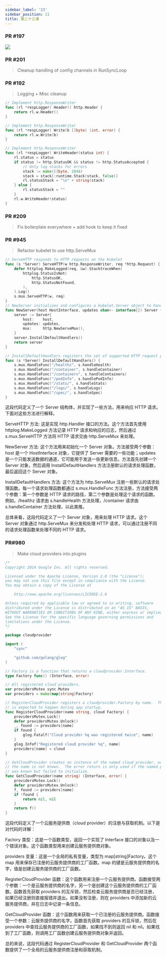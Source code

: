 ```yaml
---
sidebar_label: '23'
sidebar_position: 11
title: 第二十三课
---
```


### PR #197

![](https://raw.githubusercontent.com/mouuii/picture/master/%E6%88%AA%E5%B1%8F2023-05-09%20%E4%B8%8B%E5%8D%8810.08.34.png)

### PR #201
> Cleanup handling of config channels in RunSyncLoop

### PR #192
> Logging + Misc cleanup

```go
// Implement http.ResponseWriter
func (rl *respLogger) Header() http.Header {
	return rl.w.Header()
}

// Implement http.ResponseWriter
func (rl *respLogger) Write(b []byte) (int, error) {
	return rl.w.Write(b)
}

// Implement http.ResponseWriter
func (rl *respLogger) WriteHeader(status int) {
	rl.status = status
	if status != http.StatusOK && status != http.StatusAccepted {
		// Only log stacks for errors
		stack := make([]byte, 2048)
		stack = stack[:runtime.Stack(stack, false)]
		rl.statusStack = "\n" + string(stack)
	} else {
		rl.statusStack = ""
	}
	rl.w.WriteHeader(status)
}
```


### PR #209
> Fix boilerplate everywhere + add hook to keep it fixed


### PR #945
> Refactor kubelet to use http.ServeMux

```go
// ServeHTTP responds to HTTP requests on the Kubelet
func (s *Server) ServeHTTP(w http.ResponseWriter, req *http.Request) {
	defer httplog.MakeLogged(req, &w).StacktraceWhen(
		httplog.StatusIsNot(
			http.StatusOK,
			http.StatusNotFound,
		),
	).Log()
	s.mux.ServeHTTP(w, req)
}
// NewServer initializes and configures a kubelet.Server object to handle HTTP requests
func NewServer(host HostInterface, updates chan<- interface{}) Server {
	server := Server{
		host:    host,
		updates: updates,
		mux:     http.NewServeMux(),
	}
	server.InstallDefaultHandlers()
	return server
}

// InstallDefaultHandlers registers the set of supported HTTP request patterns with the mux
func (s *Server) InstallDefaultHandlers() {
	s.mux.HandleFunc("/healthz", s.handleHealth)
	s.mux.HandleFunc("/container", s.handleContainer)
	s.mux.HandleFunc("/containers", s.handleContainers)
	s.mux.HandleFunc("/podInfo", s.handlePodInfo)
	s.mux.HandleFunc("/stats/", s.handleStats)
	s.mux.HandleFunc("/logs/", s.handleLogs)
	s.mux.HandleFunc("/spec/", s.handleSpec)
}
```


这段代码定义了一个 Server 结构体，并实现了一些方法，用来响应 HTTP 请求。下面对这些方法进行解释。

ServeHTTP 方法: 这是实现 http.Handler 接口的方法。这个方法首先使用 httplog.MakeLogged 方法记录 HTTP 请求和响应的日志，然后通过 s.mux.ServeHTTP 方法将 HTTP 请求交由 http.ServeMux 来处理。

NewServer 方法: 这个方法用来初始化一个 Server 对象。方法接受两个参数：host 是一个 HostInterface 对象，它提供了 Server 需要的一些功能；updates 是一个只能发送数据的通道，它可能用于发送一些更新信息。方法首先创建一个 Server 对象，然后调用 InstallDefaultHandlers 方法注册默认的请求处理函数，最后返回这个 Server 对象。

InstallDefaultHandlers 方法: 这个方法为 http.ServeMux 注册一些默认的请求处理函数。每一个请求处理函数都通过 s.mux.HandleFunc 方法注册，方法接受两个参数：第一个参数是 HTTP 请求的路径，第二个参数是处理这个请求的函数。例如，/healthz 请求由 s.handleHealth 方法处理，/container 请求由 s.handleContainer 方法处理，以此类推。

总体来看，这段代码定义了一个 Server 对象，用来处理 HTTP 请求。这个 Server 对象通过 http.ServeMux 来分发和处理 HTTP 请求，可以通过注册不同的请求处理函数来处理不同的 HTTP 请求。


### PR#980
> Make cloud providers into plugins


```go
/*
Copyright 2014 Google Inc. All rights reserved.

Licensed under the Apache License, Version 2.0 (the "License");
you may not use this file except in compliance with the License.
You may obtain a copy of the License at

    http://www.apache.org/licenses/LICENSE-2.0

Unless required by applicable law or agreed to in writing, software
distributed under the License is distributed on an "AS IS" BASIS,
WITHOUT WARRANTIES OR CONDITIONS OF ANY KIND, either express or implied.
See the License for the specific language governing permissions and
limitations under the License.
*/

package cloudprovider

import (
	"sync"

	"github.com/golang/glog"
)

// Factory is a function that returns a cloudprovider.Interface.
type Factory func() (Interface, error)

// All registered cloud providers.
var providersMutex sync.Mutex
var providers = make(map[string]Factory)

// RegisterCloudProvider registers a cloudprovider.Factory by name.  This
// is expected to happen during app startup.
func RegisterCloudProvider(name string, cloud Factory) {
	providersMutex.Lock()
	defer providersMutex.Unlock()
	_, found := providers[name]
	if found {
		glog.Fatalf("Cloud provider %q was registered twice", name)
	}
	glog.Infof("Registered cloud provider %q", name)
	providers[name] = cloud
}

// GetCloudProvider creates an instance of the named cloud provider, or nil if
// the name is not known.  The error return is only used if the named provider
// was known but failed to initialize.
func GetCloudProvider(name string) (Interface, error) {
	providersMutex.Lock()
	defer providersMutex.Unlock()
	f, found := providers[name]
	if !found {
		return nil, nil
	}
	return f()
}
```


这段代码定义了一个云服务提供商（cloud provider）的注册与获取机制。以下是对代码的详解：

Factory 类型：这是一个函数类型，返回一个实现了 Interface 接口的对象以及一个错误对象。这个函数类型用来创建云服务提供商对象。

providers 变量：这是一个全局的私有变量，类型为 map[string]Factory。这个 map 用来保存已注册的云服务提供商的工厂函数。map 的键是云服务提供商的名字，值是创建云服务提供商的工厂函数。

RegisterCloudProvider 函数：这个函数用来注册一个云服务提供商。函数接受两个参数：一个是云服务提供商的名字，另一个是创建这个云服务提供商的工厂函数。函数首先获取 providers 的互斥锁，然后检查云服务提供商是否已经注册，如果已经注册则直接报错并退出。如果没有注册，则在 providers 中添加新的云服务提供商，并在日志中记录一条信息。

GetCloudProvider 函数：这个函数用来获取一个已注册的云服务提供商。函数接受一个参数：云服务提供商的名字。函数首先获取 providers 的互斥锁，然后在 providers 中查找云服务提供商的工厂函数，如果找不到则返回 nil 和 nil。如果找到了工厂函数，则调用工厂函数创建云服务提供商对象并返回。

总的来说，这段代码通过 RegisterCloudProvider 和 GetCloudProvider 两个函数提供了一个全局的云服务提供商注册和获取机制。